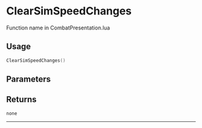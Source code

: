 # ClearSimSpeedChanges
Function name in CombatPresentation.lua
## Usage
```lua
ClearSimSpeedChanges()
```
## Parameters

## Returns
`none`

---